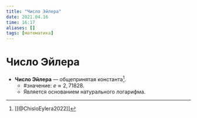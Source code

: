 ```yaml
---
title: "Число Эйлера"
date: 2021.04.16
time: 16:17
aliases: []
tags: [математика]
---
```


# Число Эйлера

- **Число Эйлера** — общепринятая константа[^1].
	- #значение: $e \approx 2,71828$.
	- Является основанием натурального логарифма.

[^1]: [[@ChisloEylera2022]]